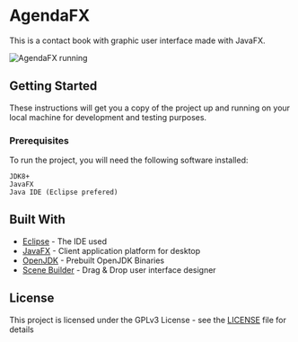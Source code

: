 # AgendaFX

This is a contact book with graphic user interface made with JavaFX.

![AgendaFX running](https://i.imgur.com/186onhr.png)

## Getting Started

These instructions will get you a copy of the project up and running on your local machine for development and testing purposes.

### Prerequisites

To run the project, you will need the following software installed:

```
JDK8+
JavaFX
Java IDE (Eclipse prefered)
```

## Built With

* [Eclipse](https://www.eclipse.org/) - The IDE used
* [JavaFX](https://openjfx.io/) - Client application platform for desktop
* [OpenJDK](https://adoptopenjdk.net/) - Prebuilt OpenJDK Binaries
* [Scene Builder](https://gluonhq.com/products/scene-builder/) - Drag & Drop user interface designer

## License

This project is licensed under the GPLv3 License - see the [LICENSE](LICENSE) file for details